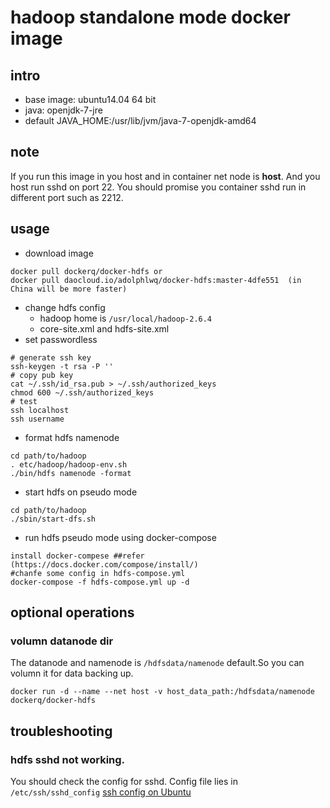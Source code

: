 # hadoop standalone mode docker image
## intro
- base image: ubuntu14.04 64 bit
- java: openjdk-7-jre
- default JAVA_HOME:/usr/lib/jvm/java-7-openjdk-amd64

## note
If you run this image in you host and in container net node is **host**. And you host run sshd on port 22.
You should promise you container sshd run in different port such as 2212.

## usage
- download image
```
docker pull dockerq/docker-hdfs or
docker pull daocloud.io/adolphlwq/docker-hdfs:master-4dfe551  (in China will be more faster)
```
- change hdfs config
  - hadoop home is `/usr/local/hadoop-2.6.4`
  - core-site.xml and hdfs-site.xml
- set passwordless
```
# generate ssh key
ssh-keygen -t rsa -P ''
# copy pub key
cat ~/.ssh/id_rsa.pub > ~/.ssh/authorized_keys
chmod 600 ~/.ssh/authorized_keys
# test
ssh localhost
ssh username
```
- format hdfs namenode
```
cd path/to/hadoop
. etc/hadoop/hadoop-env.sh
./bin/hdfs namenode -format
```
- start hdfs on pseudo mode
```
cd path/to/hadoop
./sbin/start-dfs.sh
```
- run hdfs pseudo mode using docker-compose
```
install docker-compese ##refer (https://docs.docker.com/compose/install/)
#chanfe some config in hdfs-compose.yml
docker-compose -f hdfs-compose.yml up -d
```

## optional operations
### volumn datanode dir
The datanode and namenode is `/hdfsdata/namenode` default.So you can volumn it for data backing up.
```
docker run -d --name --net host -v host_data_path:/hdfsdata/namenode dockerq/docker-hdfs
```

## troubleshooting
### hdfs sshd not working.
You should check the config for sshd. Config file lies in `/etc/ssh/sshd_config`
[ssh config on Ubuntu](https://help.ubuntu.com/community/SSH/OpenSSH/Configuring?highlight=%28%28SSH%29%29)
